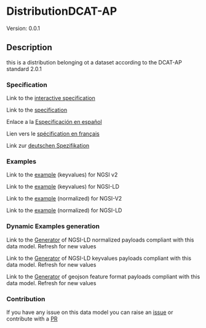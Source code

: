 # DistributionDCAT-AP
Version: 0.0.1

## Description 

this is a distribution belonging ot a dataset according to the DCAT-AP standard 2.0.1
### Specification

Link to the [interactive specification](https://swagger.lab.fiware.org/?url=https://github.com/smart-data-models/dataModel.DCAT-AP/blob/master/DistributionDCAT-AP/swagger.yaml)

Link to the [specification](https://github.com/smart-data-models/dataModel.DCAT-AP/blob/master/DistributionDCAT-AP/doc/spec.md)

Enlace a la [Especificación en español](https://github.com/smart-data-models/dataModel.DCAT-AP/blob/master/DistributionDCAT-AP/doc/spec_ES.md)

Lien vers le [spécification en français](https://github.com/smart-data-models/dataModel.DCAT-AP/blob/master/DistributionDCAT-AP/doc/spec_FR.md)

Link zur [deutschen Spezifikation](https://github.com/smart-data-models/dataModel.DCAT-AP/blob/master/DistributionDCAT-AP/doc/spec_DE.md)
### Examples

Link to the [example](https://github.com/smart-data-models/dataModel.DCAT-AP/blob/master/DistributionDCAT-AP/examples/example.json) (keyvalues) for NGSI v2

Link to the [example](https://github.com/smart-data-models/dataModel.DCAT-AP/blob/master/DistributionDCAT-AP/examples/example.jsonld) (keyvalues) for NGSI-LD

Link to the [example](https://github.com/smart-data-models/dataModel.DCAT-AP/blob/master/DistributionDCAT-AP/examples/example-normalized.json) (normalized) for NGSI-V2

Link to the [example](https://github.com/smart-data-models/dataModel.DCAT-AP/blob/master/DistributionDCAT-AP/examples/example-normalized.jsonld) (normalized) for NGSI-LD
### Dynamic Examples generation

Link to the [Generator](https://smartdatamodels.org/extra/ngsi-ld_generator.php?schemaUrl=https://raw.githubusercontent.com/smart-data-models/dataModel.DCAT-AP/master/DistributionDCAT-AP/schema.json&email=info@smartdatamodels.org) of NGSI-LD normalized payloads compliant with this data model. Refresh for new values

Link to the [Generator](https://smartdatamodels.org/extra/ngsi-ld_generator_keyvalues.php?schemaUrl=https://raw.githubusercontent.com/smart-data-models/dataModel.DCAT-AP/master/DistributionDCAT-AP/schema.json&email=info@smartdatamodels.org) of NGSI-LD keyvalues payloads compliant with this data model. Refresh for new values

Link to the [Generator](https://smartdatamodels.org/extra/geojson_features_generator_v1.0.php?schemaUrl=https://raw.githubusercontent.com/smart-data-models/dataModel.DCAT-AP/master/DistributionDCAT-AP/schema.json&email=info@smartdatamodels.org) of geojson feature format payloads compliant with this data model. Refresh for new values
### Contribution

 If you have any issue on this data model you can raise an [issue](https://github.com/smart-data-models/dataModel.DCAT-AP/issues)  or contribute with a [PR](https://github.com/smart-data-models/dataModel.DCAT-AP/pulls)
